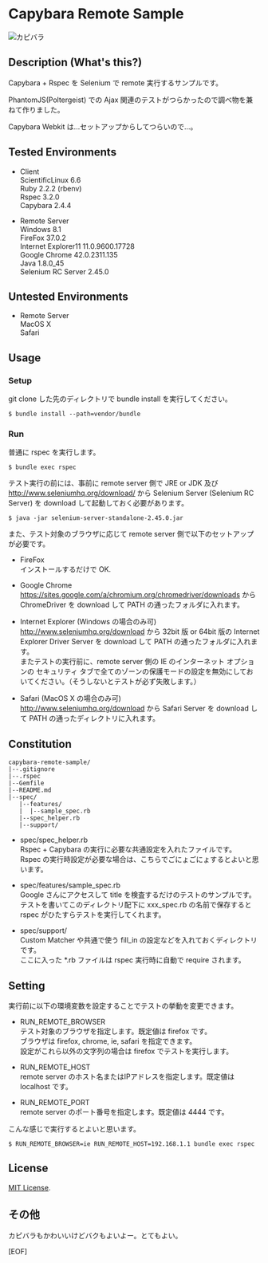 # Capybara Remote Sample

![カピバラ](http://pds2.exblog.jp/pds/1/201208/05/64/f0134464_14162236.jpg "カピバラ")

## Description (What's this?)

Capybara + Rspec を Selenium で remote 実行するサンプルです。

PhantomJS(Poltergeist) での Ajax 関連のテストがつらかったので調べ物を兼ねて作りました。

Capybara Webkit は...セットアップからしてつらいので...。

## Tested Environments

* Client  
    ScientificLinux 6.6  
        Ruby 2.2.2 (rbenv)  
            Rspec 3.2.0  
            Capybara 2.4.4

* Remote Server  
    Windows 8.1  
        FireFox 37.0.2  
        Internet Explorer11 11.0.9600.17728  
        Google Chrome 42.0.2311.135  
    Java 1.8.0_45  
        Selenium RC Server 2.45.0

## Untested Environments

* Remote Server  
    MacOS X  
        Safari

## Usage

### Setup

git clone した先のディレクトリで bundle install を実行してください。

```
$ bundle install --path=vendor/bundle
```

### Run

普通に rspec を実行します。

```
$ bundle exec rspec
```

テスト実行の前には、事前に remote server 側で JRE or JDK 及び http://www.seleniumhq.org/download/ から Selenium Server (Selenium RC Server) を download して起動しておく必要があります。

```
$ java -jar selenium-server-standalone-2.45.0.jar
```

また、テスト対象のブラウザに応じて remote server 側で以下のセットアップが必要です。

* FireFox  
    インストールするだけで OK.

* Google Chrome  
    https://sites.google.com/a/chromium.org/chromedriver/downloads から ChromeDriver を download して PATH の通ったフォルダに入れます。

* Internet Explorer (Windows の場合のみ可)  
    http://www.seleniumhq.org/download から 32bit 版 or 64bit 版の Internet Explorer Driver Server を download して PATH の通ったフォルダに入れます。  
    またテストの実行前に、remote server 側の IE のインターネット オプションの セキュリティ タブで全てのゾーンの保護モードの設定を無効にしておいてください。（そうしないとテストが必ず失敗します。）

* Safari (MacOS X の場合のみ可)  
    http://www.seleniumhq.org/download から Safari Server を download して PATH の通ったディレクトリに入れます。

## Constitution

```
capybara-remote-sample/
|--.gitignore
|--.rspec
|--Gemfile
|--README.md
|--spec/
   |--features/
   |  |--sample_spec.rb
   |--spec_helper.rb
   |--support/
```

* spec/spec_helper.rb  
    Rspec + Capybara の実行に必要な共通設定を入れたファイルです。  
    Rspec の実行時設定が必要な場合は、こちらでごにょごにょするとよいと思います。

* spec/features/sample_spec.rb  
    Google さんにアクセスして title を検査するだけのテストのサンプルです。  
    テストを書いてこのディレクトリ配下に xxx_spec.rb の名前で保存すると rspec がひたすらテストを実行してくれます。

* spec/support/  
    Custom Matcher や共通で使う fill_in の設定などを入れておくディレクトリです。  
    ここに入った *.rb ファイルは rspec 実行時に自動で require されます。

## Setting

実行前に以下の環境変数を設定することでテストの挙動を変更できます。

* RUN_REMOTE_BROWSER  
    テスト対象のブラウザを指定します。既定値は firefox です。  
    ブラウザは firefox, chrome, ie, safari を指定できます。  
    設定がこれら以外の文字列の場合は firefox でテストを実行します。

* RUN_REMOTE_HOST  
    remote server のホスト名またはIPアドレスを指定します。既定値は localhost です。

* RUN_REMOTE_PORT  
    remote server のポート番号を指定します。既定値は 4444 です。

こんな感じで実行するとよいと思います。

```
$ RUN_REMOTE_BROWSER=ie RUN_REMOTE_HOST=192.168.1.1 bundle exec rspec
```

## License

[MIT License](http://opensource.org/licenses/MIT "MIT License").

## その他

カピバラもかわいいけどバクもよいよー。とてもよい。

[EOF]

